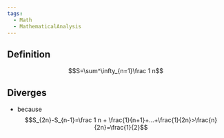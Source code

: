```yaml
---
tags:
  - Math
  - MathematicalAnalysis
---
```

## Definition
$$S=\sum^\infty_{n=1}\frac 1 n$$
## Diverges
- because
$$S_{2n}-S_{n-1}=\frac 1 n + \frac{1}{n+1}+...+\frac{1}{2n}>\frac{n}{2n}=\frac{1}{2}$$